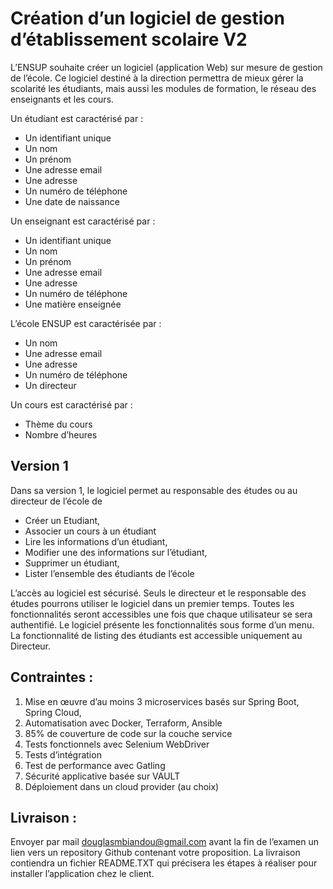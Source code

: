 # Création d’un logiciel de gestion d’établissement scolaire V2
L’ENSUP souhaite créer un logiciel (application Web) sur mesure de gestion de l’école. Ce logiciel destiné à la direction permettra de mieux gérer la scolarité les étudiants, mais aussi les modules de formation, le réseau des enseignants et les cours.

Un étudiant est caractérisé par :
-	Un identifiant unique
-	Un nom
-	Un prénom
-	Une adresse email
-	Une adresse
-	Un numéro de téléphone
-	Une date de naissance

Un enseignant est caractérisé par :
-	Un identifiant unique
-	Un nom
-	Un prénom
-	Une adresse email
-	Une adresse
-	Un numéro de téléphone
-	Une matière enseignée

L’école ENSUP est caractérisée par :
-	Un nom
-	Une adresse email
-	Une adresse
-	Un numéro de téléphone
-	Un directeur

Un cours est caractérisé par :
-	Thème du cours
-	Nombre d’heures

## Version 1
Dans sa version 1, le logiciel permet au responsable des études ou au directeur de l’école de 
-	Créer un Etudiant, 
-	Associer un cours à un étudiant
-	Lire les informations d’un étudiant, 
-	Modifier une des informations sur l’étudiant, 
-	Supprimer un étudiant, 
-	Lister l’ensemble des étudiants de l’école

L’accès au logiciel est sécurisé. Seuls le directeur et le responsable des études pourrons utiliser le logiciel dans un premier temps.
Toutes les fonctionnalités seront accessibles une fois que chaque utilisateur se sera authentifié.
Le logiciel présente les fonctionnalités sous forme d’un menu. La fonctionnalité de listing des étudiants est accessible uniquement au Directeur.

## Contraintes :
1.	Mise en œuvre d’au moins 3 microservices basés sur Spring Boot, Spring Cloud, 
2.	Automatisation avec Docker, Terraform, Ansible
3.	85% de couverture de code sur la couche service
4.	Tests fonctionnels avec Selenium WebDriver
5.	Tests d’intégration 
6.	Test de performance avec Gatling
7.	Sécurité applicative basée sur VAULT
8.	Déploiement dans un cloud provider (au choix)

## Livraison : 
Envoyer par mail douglasmbiandou@gmail.com avant la fin de l’examen un lien vers un repository Github contenant votre proposition. La livraison contiendra un fichier README.TXT qui précisera les étapes à réaliser pour installer l’application chez le client.